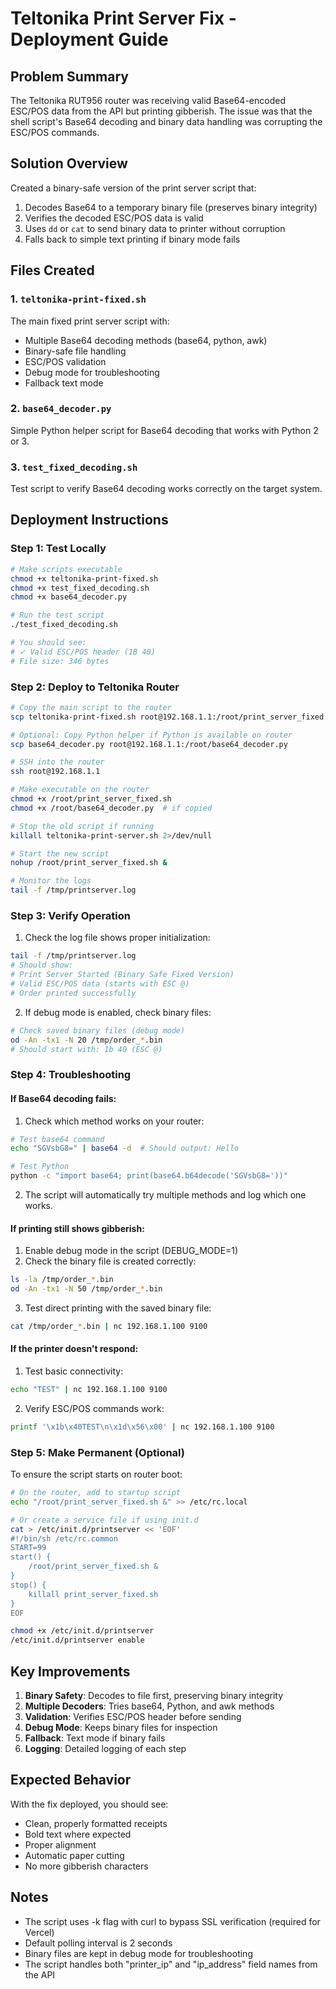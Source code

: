 # Teltonika Print Server Fix - Deployment Guide

## Problem Summary
The Teltonika RUT956 router was receiving valid Base64-encoded ESC/POS data from the API but printing gibberish. The issue was that the shell script's Base64 decoding and binary data handling was corrupting the ESC/POS commands.

## Solution Overview
Created a binary-safe version of the print server script that:
1. Decodes Base64 to a temporary binary file (preserves binary integrity)
2. Verifies the decoded ESC/POS data is valid
3. Uses `dd` or `cat` to send binary data to printer without corruption
4. Falls back to simple text printing if binary mode fails

## Files Created

### 1. `teltonika-print-fixed.sh`
The main fixed print server script with:
- Multiple Base64 decoding methods (base64, python, awk)
- Binary-safe file handling
- ESC/POS validation
- Debug mode for troubleshooting
- Fallback text mode

### 2. `base64_decoder.py`
Simple Python helper script for Base64 decoding that works with Python 2 or 3.

### 3. `test_fixed_decoding.sh`
Test script to verify Base64 decoding works correctly on the target system.

## Deployment Instructions

### Step 1: Test Locally
```bash
# Make scripts executable
chmod +x teltonika-print-fixed.sh
chmod +x test_fixed_decoding.sh
chmod +x base64_decoder.py

# Run the test script
./test_fixed_decoding.sh

# You should see:
# ✓ Valid ESC/POS header (1B 40)
# File size: 346 bytes
```

### Step 2: Deploy to Teltonika Router

```bash
# Copy the main script to the router
scp teltonika-print-fixed.sh root@192.168.1.1:/root/print_server_fixed.sh

# Optional: Copy Python helper if Python is available on router
scp base64_decoder.py root@192.168.1.1:/root/base64_decoder.py

# SSH into the router
ssh root@192.168.1.1

# Make executable on the router
chmod +x /root/print_server_fixed.sh
chmod +x /root/base64_decoder.py  # if copied

# Stop the old script if running
killall teltonika-print-server.sh 2>/dev/null

# Start the new script
nohup /root/print_server_fixed.sh &

# Monitor the logs
tail -f /tmp/printserver.log
```

### Step 3: Verify Operation

1. Check the log file shows proper initialization:
```bash
tail -f /tmp/printserver.log
# Should show:
# Print Server Started (Binary Safe Fixed Version)
# Valid ESC/POS data (starts with ESC @)
# Order printed successfully
```

2. If debug mode is enabled, check binary files:
```bash
# Check saved binary files (debug mode)
od -An -tx1 -N 20 /tmp/order_*.bin
# Should start with: 1b 40 (ESC @)
```

### Step 4: Troubleshooting

#### If Base64 decoding fails:
1. Check which method works on your router:
```bash
# Test base64 command
echo "SGVsbG8=" | base64 -d  # Should output: Hello

# Test Python
python -c "import base64; print(base64.b64decode('SGVsbG8='))"
```

2. The script will automatically try multiple methods and log which one works.

#### If printing still shows gibberish:
1. Enable debug mode in the script (DEBUG_MODE=1)
2. Check the binary file is created correctly:
```bash
ls -la /tmp/order_*.bin
od -An -tx1 -N 50 /tmp/order_*.bin
```

3. Test direct printing with the saved binary file:
```bash
cat /tmp/order_*.bin | nc 192.168.1.100 9100
```

#### If the printer doesn't respond:
1. Test basic connectivity:
```bash
echo "TEST" | nc 192.168.1.100 9100
```

2. Verify ESC/POS commands work:
```bash
printf '\x1b\x40TEST\n\x1d\x56\x00' | nc 192.168.1.100 9100
```

### Step 5: Make Permanent (Optional)

To ensure the script starts on router boot:

```bash
# On the router, add to startup script
echo "/root/print_server_fixed.sh &" >> /etc/rc.local

# Or create a service file if using init.d
cat > /etc/init.d/printserver << 'EOF'
#!/bin/sh /etc/rc.common
START=99
start() {
    /root/print_server_fixed.sh &
}
stop() {
    killall print_server_fixed.sh
}
EOF

chmod +x /etc/init.d/printserver
/etc/init.d/printserver enable
```

## Key Improvements

1. **Binary Safety**: Decodes to file first, preserving binary integrity
2. **Multiple Decoders**: Tries base64, Python, and awk methods
3. **Validation**: Verifies ESC/POS header before sending
4. **Debug Mode**: Keeps binary files for inspection
5. **Fallback**: Text mode if binary fails
6. **Logging**: Detailed logging of each step

## Expected Behavior

With the fix deployed, you should see:
- Clean, properly formatted receipts
- Bold text where expected
- Proper alignment
- Automatic paper cutting
- No more gibberish characters

## Notes

- The script uses -k flag with curl to bypass SSL verification (required for Vercel)
- Default polling interval is 2 seconds
- Binary files are kept in debug mode for troubleshooting
- The script handles both "printer_ip" and "ip_address" field names from the API
